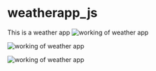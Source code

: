 # weatherapp_js
This is a weather app
![working of weather app ]( D:\weatherapp\weatherapp_js\images\weatherimg.jpg)

![working of weather app ]( D:\weatherapp\weatherapp_js\images\weatherimg2.jpg)

![working of weather app ]( D:\weatherapp\weatherapp_js\images\weatherimg3.jpg)

